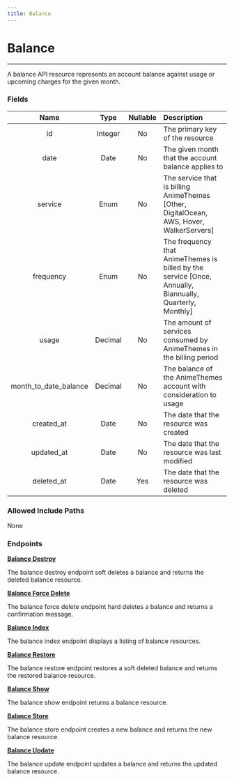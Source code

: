```yaml
---
title: Balance
---
```


# Balance

---

A balance API resource represents an account balance against usage or upcoming charges for the given month.

### Fields

|    Name               |  Type   | Nullable | Description                                                                                              |
| :-------------------: | :-----: | :------: | :------------------------------------------------------------------------------------------------------- |
| id                    | Integer | No       | The primary key of the resource                                                                          |
| date                  | Date    | No       | The given month that the account balance applies to                                                      |
| service               | Enum    | No       | The service that is billing AnimeThemes [Other, DigitalOcean, AWS, Hover, WalkerServers]                 |
| frequency             | Enum    | No       | The frequency that AnimeThemes is billed by the service [Once, Annually, Biannually, Quarterly, Monthly] |
| usage                 | Decimal | No       | The amount of services consumed by AnimeThemes in the billing period                                     |
| month_to_date_balance | Decimal | No       | The balance of the AnimeThemes account with consideration to usage                                       |
| created_at            | Date    | No       | The date that the resource was created                                                                   |
| updated_at            | Date    | No       | The date that the resource was last modified                                                             |
| deleted_at            | Date    | Yes      | The date that the resource was deleted                                                                   |

### Allowed Include Paths

None

### Endpoints

**[Balance Destroy](/billing/balance/destroy/)**

The balance destroy endpoint soft deletes a balance and returns the deleted balance resource.

**[Balance Force Delete](/billing/balance/forceDelete/)**

The balance force delete endpoint hard deletes a balance and returns a confirmation message.

**[Balance Index](/billing/balance/index/)**

The balance index endpoint displays a listing of balance resources.

**[Balance Restore](/billing/balance/restore/)**

The balance restore endpoint restores a soft deleted balance and returns the restored balance resource.

**[Balance Show](/billing/balance/show/)**

The balance show endpoint returns a balance resource.

**[Balance Store](/billing/balance/store/)**

The balance store endpoint creates a new balance and returns the new balance resource.

**[Balance Update](/billing/balance/update/)**

The balance update endpoint updates a balance and returns the updated balance resource.